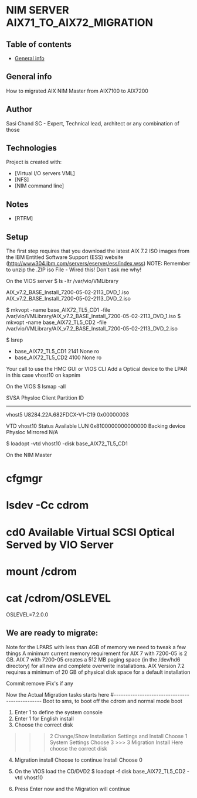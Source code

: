 # NIM SERVER AIX71_TO_AIX72_MIGRATION

## Table of contents
* [General info](#general-info)

## General info
How to migrated AIX NIM Master from AIX7100 to AIX7200
## Author
Sasi Chand
SC - Expert, Technical lead, architect or any combination of those
## Technologies
Project is created with:
* [Virtual I/O servers VML]
* [NFS]
* [NIM command line]
## Notes
* [RTFM]

## Setup
The first step requires that you download the latest AIX 7.2 ISO images from the IBM
Entitled Software Support (ESS) website (http://www304.ibm.com/servers/eserver/ess/index.wss)
NOTE: Remember to unzip the .ZIP iso File - Wired this! Don't ask me why!

On the VIOS server
$ ls -ltr /var/vio/VMLibrary

AIX_v7.2_BASE_Install_7200-05-02-2113_DVD_1.iso
AIX_v7.2_BASE_Install_7200-05-02-2113_DVD_2.iso

$ mkvopt -name base_AIX72_TL5_CD1 -file /var/vio/VMLibrary/AIX_v7.2_BASE_Install_7200-05-02-2113_DVD_1.iso
$ mkvopt -name base_AIX72_TL5_CD2 -file /var/vio/VMLibrary/AIX_v7.2_BASE_Install_7200-05-02-2113_DVD_2.iso

$ lsrep
- base_AIX72_TL5_CD1                                         2141 None            ro
- base_AIX72_TL5_CD2                                         4100 None            ro

Your call to use the HMC GUI or VIOS CLI
Add a Optical device to the LPAR in this case vhost10 on kapnim

On the VIOS
$ lsmap -all

SVSA            Physloc                                      Client Partition ID
--------------- -------------------------------------------- ------------------
vhost5          U8284.22A.682FDCX-V1-C19                     0x00000003

VTD                   vhost10
Status                Available
LUN                   0x8100000000000000
Backing device
Physloc
Mirrored              N/A

$ loadopt -vtd vhost10 -disk base_AIX72_TL5_CD1

On the NIM Master
# cfgmgr
# lsdev -Cc cdrom
# cd0 Available  Virtual SCSI Optical Served by VIO Server
# mount /cdrom
# cat /cdrom/OSLEVEL
OSLEVEL=7.2.0.0

We are ready to migrate:
---------------------------------------------------------------
Note for the LPARS with less than 4GB of memory we need to tweak a few things
A minimum current memory requirement for AIX 7 with 7200-05 is 2 GB.
AIX 7 with 7200-05 creates a 512 MB paging space (in the /dev/hd6 directory) for all new and complete overwrite installations.
AIX Version 7.2 requires a minimum of 20 GB of physical disk space for a default installation

Commit
remove iFix's if any

Now the Actual Migration tasks starts here
#-----------------------------------------------
Boot to sms, to boot off the cdrom and normal mode boot

1. Enter 1 to define the system console
2. Enter 1 for English install
3. Choose the correct disk
>>> 2 Change/Show Installation Settings and Install
Choose 1 System Settings
Choose 3 >>> 3 Migration Install
Here choose the correct disk

4. Migration install
Choose to continue Install Choose 0

5. On the VIOS load the CD/DVD2
$ loadopt -f disk base_AIX72_TL5_CD2 -vtd vhost10
6. Press Enter now and the Migration will continue
